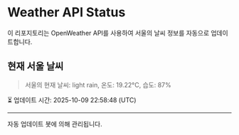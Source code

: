 
# Weather API Status

이 리포지토리는 OpenWeather API를 사용하여 서울의 날씨 정보를 자동으로 업데이트합니다.

## 현재 서울 날씨
> 서울의 현재 날씨: light rain, 온도: 19.22°C, 습도: 87%

⏳ 업데이트 시간: 2025-10-09 22:58:48 (UTC)

---
자동 업데이트 봇에 의해 관리됩니다.
